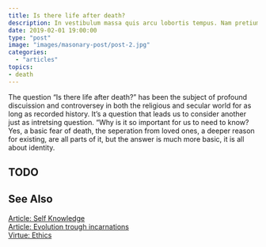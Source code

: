 ```yaml
---
title: Is there life after death?
description: In vestibulum massa quis arcu lobortis tempus. Nam pretium arcu in odio vulputate luctus.
date: 2019-02-01 19:00:00
type: "post"
image: "images/masonary-post/post-2.jpg"
categories: 
  - "articles"
topics: 
- death
---
```


The question “Is there life after death?” has been the subject of profound discuission and controversey in both the religious and secular world for as long as recorded history. It’s a question that leads us to consider another just as intretsing question. “Why is it so important for us to need to know? Yes, a basic fear of death, the seperation from loved ones, a deeper reason for existing, are all parts of it, but the answer is much more basic, it is all about identity.

## TODO

## See Also
[Article: Self Knowledge](/articles/self-knowledge)  
[Article: Evolution trough incarnations](/articles/evolution-trough-incarnations)  
[Virtue: Ethics ](/virtues/ethics)  

